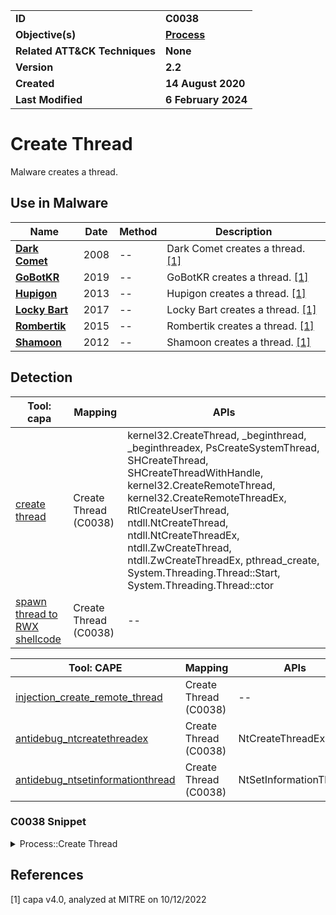 <table>
<tr>
<td><b>ID</b></td>
<td><b>C0038</b></td>
</tr>
<tr>
<td><b>Objective(s)</b></td>
<td><b><a href="../process">Process</a></b></td>
</tr>
<tr>
<td><b>Related ATT&CK Techniques</b></td>
<td><b>None</b></td>
</tr>
<tr>
<td><b>Version</b></td>
<td><b>2.2</b></td>
</tr>
<tr>
<td><b>Created</b></td>
<td><b>14 August 2020</b></td>
</tr>
<tr>
<td><b>Last Modified</b></td>
<td><b>6 February 2024</b></td>
</tr>
</table>


# Create Thread

Malware creates a thread.

## Use in Malware

|Name|Date|Method|Description|
|---|---|---|---|
|[**Dark Comet**](../xample-malware/dark-comet.md)|2008|--|Dark Comet creates a thread. [[1]](#1)|
|[**GoBotKR**](../xample-malware/gobotkr.md)|2019|--|GoBotKR creates a thread. [[1]](#1)|
|[**Hupigon**](../xample-malware/hupigon.md)|2013|--|Hupigon creates a thread. [[1]](#1)|
|[**Locky Bart**](../xample-malware/locky-bart.md)|2017|--|Locky Bart creates a thread. [[1]](#1)|
|[**Rombertik**](../xample-malware/rombertik.md)|2015|--|Rombertik creates a thread. [[1]](#1)|
|[**Shamoon**](../xample-malware/shamoon.md)|2012|--|Shamoon creates a thread. [[1]](#1)|

## Detection

|Tool: capa|Mapping|APIs|
|---|---|---|
|[create thread](https://github.com/mandiant/capa-rules/blob/master/host-interaction/thread/create/create-thread.yml)|Create Thread (C0038)|kernel32.CreateThread, _beginthread, _beginthreadex, PsCreateSystemThread, SHCreateThread, SHCreateThreadWithHandle, kernel32.CreateRemoteThread, kernel32.CreateRemoteThreadEx, RtlCreateUserThread, ntdll.NtCreateThread, ntdll.NtCreateThreadEx, ntdll.ZwCreateThread, ntdll.ZwCreateThreadEx, pthread_create, System.Threading.Thread::Start, System.Threading.Thread::ctor|
|[spawn thread to RWX shellcode](https://github.com/mandiant/capa-rules/blob/master/load-code/shellcode/spawn-thread-to-rwx-shellcode.yml)|Create Thread (C0038)|--|

|Tool: CAPE|Mapping|APIs|
|---|---|---|
|[injection_create_remote_thread](https://github.com/kevoreilly/CAPEv2/blob/master/modules/signatures/CAPE.py)|Create Thread (C0038)|--|
|[antidebug_ntcreatethreadex](https://github.com/CAPESandbox/community/tree/master/modules/signatures/antidebug_ntcreatethreadex.py)|Create Thread (C0038)|NtCreateThreadEx|
|[antidebug_ntsetinformationthread](https://github.com/CAPESandbox/community/tree/master/modules/signatures/antidebug_ntsetinformationthread.py)|Create Thread (C0038)|NtSetInformationThread|

### C0038 Snippet
<details>
<summary> Process::Create Thread </summary>
SHA256: 465d3aac3ca4daa9ad4de04fcb999f358396efd7abceed9701c9c28c23c126db
Location: 0x404915
<pre>
mov     param_2, dword ptr [ebp + param_4]
push    param_2 ; Pointer to location where thread handler will be returned
mov     param_2, dword ptr [ebp + param_5]
push    param_2 ; Flags controlling thread creation
push    param_1 ; Pointer to variable to be passed to thread
mov     param_1, FUN_004048b8
push    param_1 ; Pointer to function where thread will begin execution
push    esi     ; Size of stack for new thread
push    ebx     ; Pointer to security attributes for thread.  If null, the handle to the thread cannot be inherited
call    KERNEL32.DLL::CreateThread ; Call to thread creation API
</pre>
</details>


## References

<a name="1">[1]</a> capa v4.0, analyzed at MITRE on 10/12/2022

